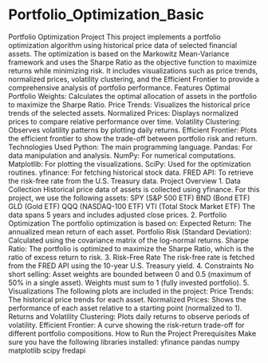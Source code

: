 # Portfolio_Optimization_Basic
 Portfolio Optimization Project This project implements a portfolio optimization algorithm using historical price data of selected financial assets. The optimization is based on the Markowitz Mean-Variance framework and uses the Sharpe Ratio as the objective function to maximize returns while minimizing risk. It includes visualizations such as price trends, normalized prices, volatility clustering, and the Efficient Frontier to provide a comprehensive analysis of portfolio performance.  Features Optimal Portfolio Weights: Calculates the optimal allocation of assets in the portfolio to maximize the Sharpe Ratio. Price Trends: Visualizes the historical price trends of the selected assets. Normalized Prices: Displays normalized prices to compare relative performance over time. Volatility Clustering: Observes volatility patterns by plotting daily returns. Efficient Frontier: Plots the efficient frontier to show the trade-off between portfolio risk and return. Technologies Used Python: The main programming language. Pandas: For data manipulation and analysis. NumPy: For numerical computations. Matplotlib: For plotting the visualizations. SciPy: Used for the optimization routines. yfinance: For fetching historical stock data. FRED API: To retrieve the risk-free rate from the U.S. Treasury data. Project Overview 1. Data Collection Historical price data of assets is collected using yfinance. For this project, we use the following assets:  SPY (S&P 500 ETF) BND (Bond ETF) GLD (Gold ETF) QQQ (NASDAQ-100 ETF) VTI (Total Stock Market ETF) The data spans 5 years and includes adjusted close prices.  2. Portfolio Optimization The portfolio optimization is based on:  Expected Return: The annualized mean return of each asset. Portfolio Risk (Standard Deviation): Calculated using the covariance matrix of the log-normal returns. Sharpe Ratio: The portfolio is optimized to maximize the Sharpe Ratio, which is the ratio of excess return to risk. 3. Risk-Free Rate The risk-free rate is fetched from the FRED API using the 10-year U.S. Treasury yield.  4. Constraints No short selling: Asset weights are bounded between 0 and 0.5 (maximum of 50% in a single asset). Weights must sum to 1 (fully invested portfolio). 5. Visualizations The following plots are included in the project:  Price Trends: The historical price trends for each asset. Normalized Prices: Shows the performance of each asset relative to a starting point (normalized to 1). Returns and Volatility Clustering: Plots daily returns to observe periods of volatility. Efficient Frontier: A curve showing the risk-return trade-off for different portfolio compositions. How to Run the Project Prerequisites Make sure you have the following libraries installed:  yfinance pandas numpy matplotlib scipy fredapi
